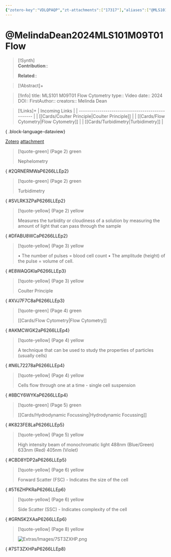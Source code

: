 ```yaml
---
{"zotero-key":"VDLQPAQP","zt-attachments":["17317"],"aliases":["@MLS101 M09T01 Flow Cytometry"],"keywords":["✅"],"FirstAuthor":"[[ Melinda Dean]]","tags":["source/video","Uni/MLS101"],"dg-publish":true,"permalink":"/sources/video/melinda-dean2024-mls-101-m09-t01-flow/","dgPassFrontmatter":true}
---
```


# @MelindaDean2024MLS101M09T01Flow

>[!Synth]  
>**Contribution**::  
>  
>**Related**:: 
>  

> [!Abstract]+
> 

> [!Info]
> title: MLS101 M09T01 Flow Cytometry
> type:: Video 
> date:: 2024
> DOI:: 
> FirstAuthor:: 
> creators:: Melinda Dean

> [!Links]+
>  | Incoming Links                                    |
> | ------------------------------------------------- |
> | [[Cards/Coulter Principle\|Coulter Principle]] |
> | [[Cards/Flow Cytometry\|Flow Cytometry]]       |
> | [[Cards/Turbidimetry\|Turbidimetry]]           |
> 
{ .block-language-dataview}


[Zotero](zotero://select/library/items/VDLQPAQP) [attachment](<file:///Users/nathanmaxwell/Zotero/storage/P6266LLE/Melinda%20Dean%20-%202024%20-%20MLS101%20M09T01%20Flow%20Cytometry.pdf>)

> [!quote-green] (Page 2) green
> 
> Nephelometry
>
{ #2QRNERMWaP6266LLEp2}


> [!quote-green] (Page 2) green
> 
> Turbidimetry
>
{ #SVLRK3ZPaP6266LLEp2}


> [!quote-yellow] (Page 2) yellow
> 
> Measures the turbidity or cloudiness of a solution by measuring the amount of light that can pass through the sample
>
{ #DFABU8WCaP6266LLEp2}


> [!quote-yellow] (Page 3) yellow
> 
> • The number of pulses = blood cell count • The amplitude (height) of the pulse = volume of cell.
>
{ #E8WAQGKIaP6266LLEp3}


> [!quote-yellow] (Page 3) yellow
> 
> Coulter Principle
>
{ #XVJ7F7C8aP6266LLEp3}


> [!quote-green] (Page 4) green
> 
> [[Cards/Flow Cytometry\|Flow Cytometry]]
>
{ #AKMCWGK2aP6266LLEp4}


> [!quote-yellow] (Page 4) yellow
> 
> A technique that can be used to study the properties of particles (usually cells)
>
{ #N6L72278aP6266LLEp4}


> [!quote-yellow] (Page 4) yellow
> 
> Cells flow through one at a time - single cell suspension
>
{ #8BCY6WYKaP6266LLEp4}


> [!quote-green] (Page 5) green
> 
> [[Cards/Hydrodynamic Focussing\|Hydrodynamic Focussing]]
>
{ #K823FE8LaP6266LLEp5}


> [!quote-yellow] (Page 5) yellow
> 
> High intensity beam of monochromatic light 488nm (Blue/Green) 633nm (Red) 405nm (Violet)
>
{ #CBD8YDP2aP6266LLEp5}


> [!quote-yellow] (Page 6) yellow
> 
> Forward Scatter (FSC) - Indicates the size of the cell
>
{ #5T6ZHPKRaP6266LLEp6}


> [!quote-yellow] (Page 6) yellow
> 
> Side Scatter (SSC) - Indicates complexity of the cell
>
{ #GRN5K2XAaP6266LLEp6}


> [!quote-yellow] (Page 8) yellow
> 
> ![Extras/Images/7ST3ZXHP.png](/img/user/Extras/Images/7ST3ZXHP.png)
>
{ #7ST3ZXHPaP6266LLEp8}

